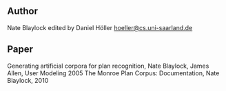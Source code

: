 ## Author
Nate Blaylock <no known mail>
edited by Daniel Höller <hoeller@cs.uni-saarland.de>
## Paper
Generating artificial corpora for plan recognition, Nate Blaylock, James Allen, User Modeling 2005
The Monroe Plan Corpus: Documentation, Nate Blaylock, 2010
